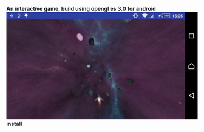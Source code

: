 **An interactive game, build using opengl es 3.0 for android**
![Screenshot](header.jpg)
**install**

